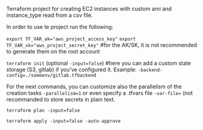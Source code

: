 Terraform project for creating EC2 instances with custom ami and instance_type read from a csv file.

In order to use te project run the following:

```export TF_VAR_ak="aws_project_access_key"```
```export TF_VAR_sk="aws_project_secret_key"``` #for the AK/SK, it is not recommended to generate them on the root account

```terraform init``` (optional ```-input=false```) #here you can add a custom state storage (S3, gitlab) if you've configured it. Example: ```-backend-config=./someenv/gitlab.tfbackend```

For the next commands, you can customize also the parallelism of the creation tasks ```-parallelism=1``` or even specify a .tfvars file ```-var-file=``` (not recommanded to store secrets in plain text.

```terraform plan -input=false```

```terraform apply -input=false -auto-approve```
